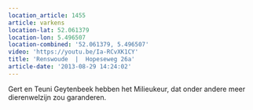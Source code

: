 ```yaml
---
location_article: 1455
article: varkens
location-lat: 52.061379
location-lon: 5.496507
location-combined: '52.061379, 5.496507'
video: 'https://youtu.be/Ia-RCvXK1CY'
title: 'Renswoude  |  Hopeseweg 26a'
article-date: '2013-08-29 14:24:02'
---
```


Gert en Teuni Geytenbeek hebben het Milieukeur, dat onder andere meer dierenwelzijn zou garanderen.
